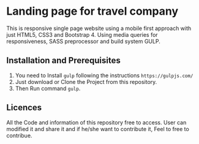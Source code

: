 # Landing page for travel company
This is responsive single page website using a mobile first approach with just HTML5, CSS3 and Bootstrap 4. Using media queries for responsiveness, SASS preprocessor and build system GULP.

## Installation and Prerequisites
1. You need to Install `gulp` following the instructions `https://gulpjs.com/` 
2. Just download or Clone the Project from this repository.
3. Then Run command `gulp`.

## Licences
All the Code and information of this repository free to access. User can modified it and share it and if he/she want to contribute it, Feel to free to contribue.

